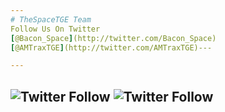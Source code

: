 ```yaml
---
# TheSpaceTGE Team
Follow Us On Twitter
[@Bacon_Space](http://twitter.com/Bacon_Space)
[@AMTraxTGE](http://twitter.com/AMTraxTGE)---

---
```

![Twitter Follow](https://img.shields.io/twitter/follow/Bacon_Space.svg?style=social?style=flat-square) 
![Twitter Follow](https://img.shields.io/twitter/follow/AMTraxTGE.svg?style=social?style=flat-square)
---
